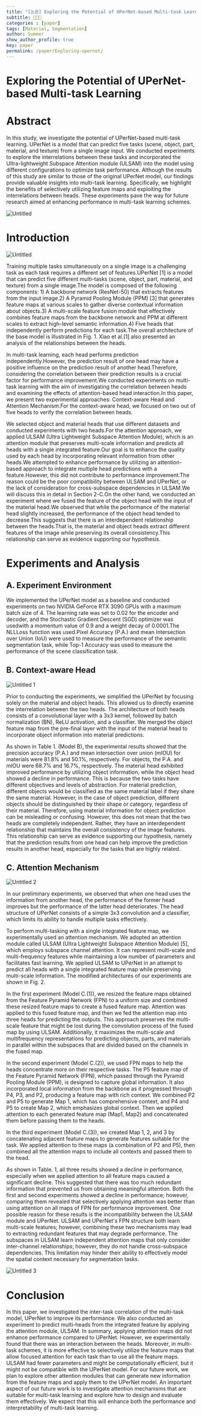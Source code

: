 ```yaml
---
title: "[논문] Exploring the Potential of UPerNet-based Multi-task Learning"
subtitle: 👩🏻‍💻
categories : [paper]
tags: [Material, Segmentation]
author: Summer
show_author_profile: true
key: paper
permalink: /paper/Exploring-upernet/
---
```

# Exploring the Potential of UPerNet-based Multi-task Learning

# Abstract

In this study, we investigate the potential of UPerNet-based multi-task learning. UPerNet is a model that can predict five tasks (scene, object, part, material, and texture) from a single image input. We conducted experiments to explore the interrelations between these tasks and incorporated the Ultra-lightweight Subspace Attention module (ULSAM) into the model using different configurations to optimize task performance. Although the results of this study are similar to those of the original UPerNet model, our findings provide valuable insights into multi-task learning. Specifically, we highlight the benefits of selectively utilizing feature maps and exploiting the interrelations between heads. These experiments pave the way for future research aimed at enhancing performance in multi-task learning schemes.

![Untitled](https://github.com/Summernme/Summernme.github.io/assets/121393261/b948fbef-b397-4188-8795-bfc1ba97b0c3)

# Introduction

![Untitled](paper%209c4dedd83e074e06bc5b0dcef3644cef/Untitled.png)

Training multiple tasks simultaneously on a single image is a challenging task as each task requires a different set of features.UPerNet [1] is a model that can predict five different multi-tasks (scene, object, part, material, and texture) from a single image.The model is composed of the following components: 1) A backbone network (ResNet-50) that extracts features from the input image.2) A Pyramid Pooling Module (PPM) [3] that generates feature maps at various scales to gather diverse contextual information about objects.3) A multi-scale feature fusion module that effectively combines feature maps from the backbone network and PPM at different scales to extract high-level semantic information.4) Five heads that independently perform predictions for each task.The overall architecture of the base model is illustrated in Fig. 1. Xiao et al.[1] also presented an analysis of the relationships between the heads.

In multi-task learning, each head performs prediction independently.However, the prediction result of one head may have a positive influence on the prediction result of another head.Therefore, considering the correlation between their prediction results is a crucial factor for performance improvement.We conducted experiments on multi-task learning with the aim of investigating the correlation between heads and examining the effects of attention-based head interaction.In this paper, we present two experimental approaches: Context-aware Head and Attention Mechanism.For the context-aware head, we focused on two out of five heads to verify the correlation between heads.

We selected object and material heads that use different datasets and conducted experiments with two heads.For the attention approach, we applied ULSAM (Ultra Lightweight Subspace Attention Module), which is an attention module that preserves multi-scale information and predicts all heads with a single integrated feature.Our goal is to enhance the quality used by each head by incorporating relevant information from other heads.We attempted to enhance performance by utilizing an attention-based approach to integrate multiple head predictions with a feature.However, this did not contribute to performance improvement.The reason could be the poor compatibility between ULSAM and UPerNet, or the lack of consideration for cross-subspace dependencies in ULSAM.We will discuss this in detail in Section 2-C.On the other hand, we conducted an experiment where we fused the feature of the object head with the input of the material head.We observed that while the performance of the material head slightly increased, the performance of the object head tended to decrease.This suggests that there is an interdependent relationship between the heads.That is, the material and object heads extract different features of the image while preserving its overall consistency.This relationship can serve as evidence supporting our hypothesis.

# Experiments and Analysis

## A. Experiment Environment

We implemented the UPerNet model as a baseline and conducted experiments on two NVIDIA GeForce RTX 3090 GPUs with a maximum batch size of 4. The learning rate was set to 0.02 for the encoder and decoder, and the Stochastic Gradient Descent (SGD) optimizer was usedwith a momentum value of 0.9 and a weight decay of 0.0001.The NLLLoss function was used.Pixel Accuracy (P.A.) and mean Intersection over Union (IoU) were used to measure the performance of the semantic segmentation task, while Top-1 Accuracy was used to measure the performance of the scene classification task.

## B. Context-aware Head

![Untitled 1](https://github.com/Summernme/Summernme.github.io/assets/121393261/f46125fa-6fa8-47c6-bb94-8ca35133201b)

Prior to conducting the experiments, we simplified the UPerNet by focusing solely on the material and object heads. This allowed us to directly examine the interrelation between the two heads. The architecture of both heads consists of a convolutional layer with a 3x3 kernel, followed by batch normalization (BN), ReLU activation, and a classifier. We merged the object feature map from the pre-final layer with the input of the material head to incorporate object information into material predictions. 

As shown in Table 1. (Model B), the experimental results showed that the precision accuracy (P.A.) and mean intersection over union (mIOU) for materials were 81.8% and 50.1%, respectively. For objects, the P.A. and mIOU were 68.7% and 16.7%, respectively. The material head exhibited improved performance by utilizing object information, while the object head showed a decline in performance. This is because the two tasks have different objectives and levels of abstraction. For material prediction, different objects would be classified as the same material label if they share the same material. However, in the case of object prediction, different objects should be distinguished by their shape or category, regardless of their material. Therefore, using material information for object prediction can be misleading or confusing. However, this does not mean that the two heads are completely independent. Rather, they have an interdependent relationship that maintains the overall consistency of the image features. This relationship can serve as evidence supporting our hypothesis, namely that the prediction results from one head can help improve the prediction results in another head, especially for the tasks that are highly related.

## C. Attention Mechanism

![Untitled 2](https://github.com/Summernme/Summernme.github.io/assets/121393261/f9d05808-f7d3-4643-900e-99daceea8964)

In our preliminary experiments, we observed that when one head uses the information from another head, the performance of the former head improves but the performance of the latter head deteriorates. The head structure of UPerNet consists of a simple 3x3 convolution and a classifier, which limits its ability to handle multiple tasks effectively. 

To perform multi-tasking with a single integrated feature map, we experimentally used an attention mechanism. We adopted an attention module called ULSAM (Ultra Lightweight Subspace Attention Module) [5], which employs subspace channel attention. It can represent multi-scale and multi-frequency features while maintaining a low number of parameters and facilitates fast learning. We applied ULSAM to UPerNet in an attempt to predict all heads with a single integrated feature map while preserving multi-scale information. The modified architectures of our experiments are shown in Fig. 2. 

In the first experiment (Model C.(1)), we resized the feature maps obtained from the Feature Pyramid Network (FPN) to a uniform size and combined these resized feature maps to create a fused feature map. Attention was applied to this fused feature map, and then we fed the attention map into three heads for predicting the outputs. This approach preserves the multi-scale feature that might be lost during the convolution process of the fused map by using ULSAM. Additionally, it maximizes the multi-scale and multifrequency representations for predicting objects, parts, and materials in parallel within the subspaces that are divided based on the channels in the fused map. 

In the second experiment (Model C.(2)), we used FPN maps to help the heads concentrate more on their respective tasks. The P5 feature map of the Feature Pyramid Network (FPN), which passed through the Pyramid Pooling Module (PPM), is designed to capture global information. It also incorporated local information from the backbone as it progressed through P4, P3, and P2, producing a feature map with rich context. We combined P2 and P5 to generate Map 1, which has comprehensive context, and P4 and P5 to create Map 2, which emphasizes global context. Then we applied attention to each generated feature map (Map1, Map2) and concatenated them before passing them to the heads. 

In the third experiment (Model C.(3)), we created Map 1, 2, and 3 by concatenating adjacent feature maps to generate features suitable for the task. We applied attention to these maps (a combination of P2 and P5), then combined all the attention maps to include all contexts and passed them to the head.

As shown in Table. 1, all three results showed a decline in performance, especially when we applied attention to all feature maps caused a significant decline. This suggested that there was too much redundant information that prevented us from obtaining meaningful attention. Both the first and second experiments showed a decline in performance; however, comparing them revealed that selectively applying attention was better than using attention on all maps of FPN for performance improvement. One possible reason for these results is the incompatibility between the ULSAM module and UPerNet. ULSAM and UPerNet's FPN structure both learn multi-scale features; however, combining these two mechanisms may lead to extracting redundant features that may degrade performance. The subspaces in ULSAM learn independent attention maps that only consider inter-channel relationships; however, they do not handle cross-subspace dependencies. This limitation may hinder their ability to effectively model the spatial context necessary for segmentation tasks.

![Untitled 3](https://github.com/Summernme/Summernme.github.io/assets/121393261/b2d726de-7c49-4ea7-a76a-560af0d812b0)

# Conclusion

In this paper, we investigated the inter-task correlation of the multi-task model, UPerNet to improve its performance. We also conducted an experiment to predict multi-heads from the integrated feature by applying the attention module, ULSAM. In summary, applying attention maps did not enhance performance compared to UPerNet. However, we experimentally found that there was an interaction between the heads. Moreover, in multi-task schemes, it is more effective to selectively utilize the feature maps that allow focused attention for each task than to use all the feature maps. ULSAM had fewer parameters and might be computationally efficient, but it might not be compatible with the UPerNet model. For our future work, we plan to explore other attention modules that can generate new information from the feature maps and apply them to the UPerNet model. An important aspect of our future work is to investigate attention mechanisms that are suitable for multi-task learning and explore how to design and evaluate them effectively. We expect that this will enhance both the performance and interpretability of multi-task learning.